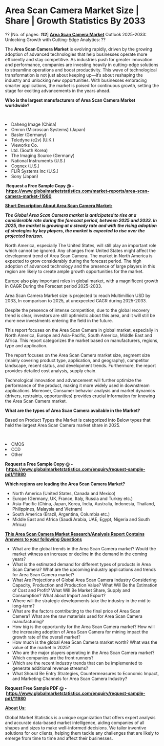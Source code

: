 <H1>Area Scan Camera Market Size | Share | Growth Statistics By 2033</H1><p>?? [No. of pages:&nbsp;<strong><em>112</em></strong>]&nbsp;<strong><a href="https://www.globalmarketstatistics.com/market-reports/area-scan-camera-market-11980">Area Scan Camera&nbsp;Market</a></strong>&nbsp;Outlook 2025-2033: Unlocking Growth with Cutting-Edge Analytics: ??</p><p>The <strong>Area Scan Camera Market</strong> is evolving rapidly, driven by the growing adoption of advanced technologies that help businesses operate more efficiently and stay competitive. As industries push for greater innovation and performance, companies are investing heavily in cutting-edge solutions to streamline operations and boost productivity. This wave of technological transformation is not just about keeping up&mdash;it&rsquo;s about reshaping the industry and unlocking new opportunities. With businesses embracing smarter applications, the market is poised for continuous growth, setting the stage for exciting advancements in the years ahead.</p><p><strong>Who is the largest manufacturers of Area Scan Camera Market worldwide?</strong></p><p>&nbsp;<li>Daheng Image (China)<li>Omron (Microscan Systems) (Japan)<li>Basler (Germany)<li>Teledyne (e2v) (U.K.)<li>Vieworks Co.<li> Ltd. (South Korea)<li>The Imaging Source (Germany)<li>National Instruments (U.S.)<li>Cognex (U.S.)<li>FLIR Systems Inc (U.S.)<li>Sony (Japan)</p><p>&nbsp;<strong>Request a Free Sample Copy @ -&nbsp;<a href="https://www.globalmarketstatistics.com/market-reports/area-scan-camera-market-11980">https://www.globalmarketstatistics.com/market-reports/area-scan-camera-market-11980</a></strong></p><p><strong><u>Short Description About Area Scan Camera Market:</u></strong></p><p><strong><em>The Global Area Scan Camera market is anticipated to rise at a considerable rate during the forecast period, between 2025 and 2033. In 2025, the market is growing at a steady rate and with the rising adoption of strategies by key players, the market is expected to rise over the projected horizon.</em></strong></p><p>North America, especially The United States, will still play an important role which cannot be ignored. Any changes from United States might affect the development trend of Area Scan Camera. The market in North America is expected to grow considerably during the forecast period. The high adoption of advanced technology and the presence of large players in this region are likely to create ample growth opportunities for the market.</p><p>Europe also play important roles in global market, with a magnificent growth in CAGR During the Forecast period 2025-2033.</p><p>Area Scan Camera Market size is projected to reach Multimillion USD by 2033, In comparison to 2025, at unexpected CAGR during 2025-2033.</p><p>Despite the presence of intense competition, due to the global recovery trend is clear, investors are still optimistic about this area, and it will still be more new investments entering the field in the future.</p><p>This report focuses on the Area Scan Camera in global market, especially in North America, Europe and Asia-Pacific, South America, Middle East and Africa. This report categorizes the market based on manufacturers, regions, type and application.</p><p>The report focuses on the Area Scan Camera market size, segment size (mainly covering product type, application, and geography), competitor landscape, recent status, and development trends. Furthermore, the report provides detailed cost analysis, supply chain.</p><p>Technological innovation and advancement will further optimize the performance of the product, making it more widely used in downstream applications. Moreover, Consumer behavior analysis and market dynamics (drivers, restraints, opportunities) provides crucial information for knowing the Area Scan Camera market.</p><p><strong>What are the types of Area Scan Camera available in the Market?</strong></p><p>Based on Product Types the Market is categorized into Below types that held the largest Area Scan Camera market share in 2025.</p><p>&nbsp;<li>CMOS<li> CCD<li> Other&nbsp;</p><p><strong>Request a Free Sample Copy @ -&nbsp;<a href="https://www.globalmarketstatistics.com/enquiry/request-sample-pdf/11980">https://www.globalmarketstatistics.com/enquiry/request-sample-pdf/11980</a></strong></p><p><strong>Which regions are leading the Area Scan Camera Market?</strong></p><ul><li>North America (United States, Canada and Mexico)</li><li>Europe (Germany, UK, France, Italy, Russia and Turkey etc.)</li><li>Asia-Pacific (China, Japan, Korea, India, Australia, Indonesia, Thailand, Philippines, Malaysia and Vietnam)</li><li>South America (Brazil, Argentina, Columbia etc.)</li><li>Middle East and Africa (Saudi Arabia, UAE, Egypt, Nigeria and South Africa)</li></ul><p><strong><u>This Area Scan Camera Market Research/Analysis Report Contains Answers to your following Questions</u></strong></p><ul><li>What are the global trends in the Area Scan Camera market? Would the market witness an increase or decline in the demand in the coming years?</li><li>What is the estimated demand for different types of products in Area Scan Camera? What are the upcoming industry applications and trends for Area Scan Camera market?</li><li>What Are Projections of Global Area Scan Camera Industry Considering Capacity, Production and Production Value? What Will Be the Estimation of Cost and Profit? What Will Be Market Share, Supply and Consumption? What about Import and Export?</li><li>Where will the strategic developments take the industry in the mid to long-term?</li><li>What are the factors contributing to the final price of Area Scan Camera? What are the raw materials used for Area Scan Camera manufacturing?</li><li>How big is the opportunity for the Area Scan Camera market? How will the increasing adoption of Area Scan Camera for mining impact the growth rate of the overall market?</li><li>How much is the global Area Scan Camera market worth? What was the value of the market In 2025?</li><li>Who are the major players operating in the Area Scan Camera market? Which companies are the front runners?</li><li>Which are the recent industry trends that can be implemented to generate additional revenue streams?</li><li>What Should Be Entry Strategies, Countermeasures to Economic Impact, and Marketing Channels for Area Scan Camera Industry?</li></ul><p><strong>Request Free Sample PDF @ -&nbsp;<a href="https://www.globalmarketstatistics.com/enquiry/request-sample-pdf/11980">https://www.globalmarketstatistics.com/enquiry/request-sample-pdf/11980</a></strong></p><p><strong><u>About Us:</u></strong></p><p>Global Market Statistics&nbsp;is a unique organization that offers expert analysis and accurate data-based market intelligence, aiding companies of all shapes and sizes to make well-informed decisions. We tailor inventive solutions for our clients, helping them tackle any challenges that are likely to emerge from time to time and affect their businesses.</p>
